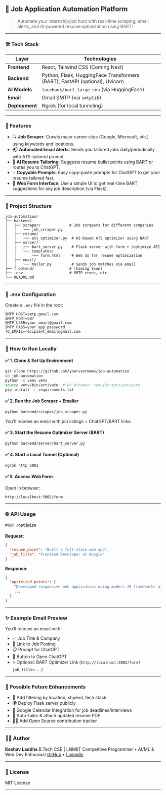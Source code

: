 ## 📌 Job Application Automation Platform

> Automate your internship/job hunt with real-time scraping, email alerts, and AI-powered resume optimization using BART!

---

### 🛠️ Tech Stack

| Layer          | Technologies                                                                |
| -------------- | --------------------------------------------------------------------------- |
| **Frontend**   | React, Tailwind CSS (Coming Next)                                           |
| **Backend**    | Python, Flask, HuggingFace Transformers (BART), FastAPI (optional), Uvicorn |
| **AI Models**  | `facebook/bart-large-cnn` (via HuggingFace)                                 |
| **Email**      | Gmail SMTP (via `smtplib`)                                                  |
| **Deployment** | Ngrok (for local tunneling)                                                 |

---

### 🚀 Features

* 🔍 **Job Scraper**: Crawls major career sites (Google, Microsoft, etc.) using keywords and locations.
* 📬 **Automated Email Alerts**: Sends you tailored jobs daily/periodically with ATS-tailored prompt.
* 🤖 **AI Resume Tailoring**: Suggests resume bullet points using BART or routes you to ChatGPT.
* 💡 **Copyable Prompts**: Easy copy-paste prompts for ChatGPT to get your resume tailored fast.
* 🎨 **Web Form Interface**: Use a simple UI to get real-time BART suggestions for any job description (via Flask).

---

### 📁 Project Structure

```
job-automation/
├── backend/
│   ├── scraper/             # Job scrapers for different companies
│   │   └── job_scraper.py
│   ├── resume/
│   │   └── ats_optimizer.py  # AI-based ATS optimizer using BART
│   ├── server/
│   │   ├── bart_server.py    # Flask server with form + /optimize API
│   │   └── templates/
│   │       └── form.html     # Web UI for resume optimization
│   ├── email/
│   │   └── mailer.py         # Sends job matches via email
├── frontend/                # (Coming Soon)
├── .env                     # SMTP creds, etc.
└── README.md
```

---

### 🔧 .env Configuration

Create a `.env` file in the root:

```
SMTP_HOST=smtp.gmail.com
SMTP_PORT=587
SMTP_USER=your_email@gmail.com
SMTP_PASS=your_app_password
TO_EMAIL=recipient_email@gmail.com
```

---

### 🧪 How to Run Locally

#### ✅ 1. Clone & Set Up Environment

```bash
git clone https://github.com/yourusername/job-automation
cd job-automation
python -m venv venv
source venv/bin/activate  # On Windows: venv\Scripts\activate
pip install -r requirements.txt
```

#### ✅ 2. Run the Job Scraper + Emailer

```bash
python backend/scraper/job_scraper.py
```

You'll receive an email with job listings + ChatGPT/BART links.

#### ✅ 3. Start the Resume Optimizer Server (BART)

```bash
python backend/server/bart_server.py
```

#### ✅ 4. Start a Local Tunnel (Optional)

```bash
ngrok http 5002
```

#### ✅ 5. Access Web Form

Open in browser:

```
http://localhost:5002/form
```

---

### 🌐 API Usage

#### `POST /optimize`

**Request:**

```json
{
  "resume_point": "Built a full-stack web app",
  "job_title": "Frontend Developer at Google"
}
```

**Response:**

```json
{
  "optimized_points": [
    "Developed responsive web application using modern JS frameworks aligned with Google's frontend stack.",
    ...
  ]
}
```

---

### ✨ Example Email Preview

You’ll receive an email with:

* ✅ Job Title & Company
* 📌 Link to Job Posting
* 📋 Prompt for ChatGPT
* 💬 Button to Open ChatGPT
* ⚡️ Optional: BART Optimizer Link (`http://localhost:5002/form?job_title=...`)

---

### 🧠 Possible Future Enhancements

* 🔭 Add filtering by location, stipend, tech stack
* 🌍 Deploy Flask server publicly
* 🤝 Google Calendar Integration for job deadlines/interviews
* 📄 Auto-tailor & attach updated resume PDF
* 👨‍💻 Add Open Source contribution tracker

---

### 🧑‍💻 Author

**Keshav Laddha**
B.Tech CSE | LNMIIT
Competitive Programmer • AI/ML & Web Dev Enthusiast
[GitHub](https://github.com/keshavladdha) • [LinkedIn](https://linkedin.com/in/keshavladdha)

---

### 📜 License

MIT License

---